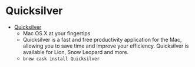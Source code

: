 # Quicksilver
- [Quicksilver](https://qsapp.com/)
  -  Mac OS X at your fingertips
  - Quicksilver is a fast and free productivity application for the Mac, allowing you to save time and improve your efficiency. Quicksilver is available for Lion, Snow Leopard and more.
  - `brew cask install Quicksilver`
